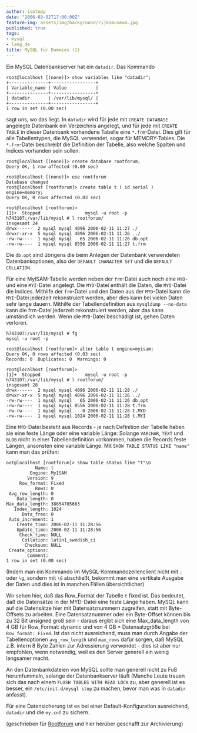 ```yaml
---
author: isotopp
date: "2006-03-02T17:00:00Z"
feature-img: assets/img/background/rijksmuseum.jpg
published: true
tags:
- mysql
- lang_de
title: MySQL für Dummies (1)
---
```


Ein MySQL Datenbankserver hat ein `datadir`. Das Kommando

```console
root@localhost [(none)]> show variables like "datadir";
+---------------+-----------------+
| Variable_name | Value           |
+---------------+-----------------+
| datadir       | /var/lib/mysql/ |
+---------------+-----------------+
1 row in set (0.00 sec)
```

sagt uns, wo das liegt.
In `datadir` wird für jede mit `CREATE DATABASE` angelegte Datenbank ein Verzeichnis angelegt, und für jede mit `CREATE TABLE` in dieser Datenbank vorhandene Tabelle eine `*.frm`-Datei. 
Dies gilt für alle Tabellentypen, die MySQL verwendet, sogar für MEMORY-Tables. 
Die `*.frm`-Datei beschreibt die Definition der Tabelle, also welche Spalten und Indices vorhanden sein sollen.

```console
root@localhost [(none)]> create database rootforum;
Query OK, 1 row affected (0.00 sec)

root@localhost [(none)]> use rootforum
Database changed
root@localhost [rootforum]> create table t ( id serial ) engine=memory;
Query OK, 0 rows affected (0.03 sec)

root@localhost [rootforum]>
[1]+  Stopped                 mysql -u root -p
h743107:/var/lib/mysql # l rootforum/
insgesamt 24
drwx------  2 mysql mysql 4096 2006-02-11 11:27 ./
drwxr-xr-x  5 mysql mysql 4096 2006-02-11 11:26 ../
-rw-rw----  1 mysql mysql   65 2006-02-11 11:26 db.opt
-rw-rw----  1 mysql mysql 8556 2006-02-11 11:27 t.frm
```

Die `db.opt` sind übrigens die beim Anlegen der Datenbank verwendeten Datenbankoptionen, also der `DEFAULT CHARACTER SET` und die `DEFAULT COLLATION`.

Für eine MyISAM-Tabelle werden neben der `frm`-Datei auch noch eine `MYD`- und eine `MYI`-Datei angelegt.
Die `MYD`-Datei enthält die Daten, die `MYI`-Datei die Indices.
Mithilfe der `frm`-Datei und den Daten aus der `MYD`-Datei kann die `MYI`-Datei jederzeit rekonstruiert werden, aber dies kann bei vielen Daten sehr lange dauern.
Mithilfe der Tabellendefinition aus `mysqldump --no-data` kann die frm-Datei jederzeit rekonstruiert werden, aber das kann umständlich werden. 
Wenn die `MYD`-Datei beschädigt ist, gehen Daten verloren.

```console
h743107:/var/lib/mysql # fg
mysql -u root -p

root@localhost [rootforum]> alter table t engine=myisam;
Query OK, 0 rows affected (0.03 sec)
Records: 0  Duplicates: 0  Warnings: 0

root@localhost [rootforum]>
[1]+  Stopped                 mysql -u root -p
h743107:/var/lib/mysql # l rootforum/
insgesamt 28
drwx------  2 mysql mysql 4096 2006-02-11 11:28 ./
drwxr-xr-x  5 mysql mysql 4096 2006-02-11 11:26 ../
-rw-rw----  1 mysql mysql   65 2006-02-11 11:26 db.opt
-rw-rw----  1 mysql mysql 8556 2006-02-11 11:28 t.frm
-rw-rw----  1 mysql mysql    0 2006-02-11 11:28 t.MYD
-rw-rw----  1 mysql mysql 1024 2006-02-11 11:28 t.MYI
```

Eine `MYD`-Datei besteht aus Records - je nach Definition der Tabelle haben sie eine feste Länge oder eine variable Länge:
Solange `VARCHAR`, `TEXT` und `BLOB` nicht in einer Tabellendefinition vorkommen, haben die Records feste Längen, ansonsten eine variable Länge.
Mit `SHOW TABLE STATUS LIKE "name"` kann man das prüfen:

```console
oot@localhost [rootforum]> show table status like "t"\G
           Name: t
         Engine: MyISAM
        Version: 9
     Row_format: Fixed
           Rows: 0
 Avg_row_length: 0
    Data_length: 0
Max_data_length: 38654705663
   Index_length: 1024
      Data_free: 0
 Auto_increment: 1
    Create_time: 2006-02-11 11:28:56
    Update_time: 2006-02-11 11:28:56
     Check_time: NULL
      Collation: latin1_swedish_ci
       Checksum: NULL
 Create_options:
        Comment:
1 row in set (0.00 sec)
```

(Indem man ein Kommando im MySQL-Kommandozeilenclient nicht mit `;` oder `\g`, sondern mit `\G` abschließt, bekommt man eine vertikale Ausgabe der Daten und dies ist in manchen Fällen übersichtlicher)

Wir sehen hier, daß das Row_Format der Tabelle `t` fixed ist.
Das bedeutet, daß die Datensätze in der MYD-Datei eine feste Länge haben.
MySQL kann auf die Datensätze hier mit Datensatznummern zugreifen, statt mit Byte-Offsets zu arbeiten. 
Eine Datensatznummer oder ein Byte-Offset können bis zu 32 Bit unsigned groß sein - daraus ergibt sich eine Max_data_length von 4 GB für Row_Format:
dynamic und von 4 GB \* Datensatzgröße bei `Row_format: Fixed`.
Ist das nicht ausreichend, muss man durch Angabe der Tabellenoptionen `avg_row_length` und `max_rows` dafür sorgen, daß MySQL z.B. intern 8 Byte Zahlen zur Adressierung verwendet - dies ist aber nur empfohlen, wenn notwendig, weil es den Server generell ein wenig langsamer macht.

An den Datenbankdateien von MySQL sollte man generell nicht zu Fuß herumfummeln, solange der Datenbankserver läuft (Manche Leute trauen sich das nach einem `FLUSH TABLES WITH READ LOCK` zu, aber generell ist es besser, ein `/etc/init.d/mysql stop` zu machen, bevor man was in `datadir` anfasst).

Für eine Datensicherung ist es bei einer Default-Konfiguration ausreichend, `datadir` und die `my.cnf` zu sichern.

(geschrieben für 
[Rootforum](http://www.rootforum.de/forum/viewforum.php?f=23) 
und hier herüber geschafft zur Archivierung)
